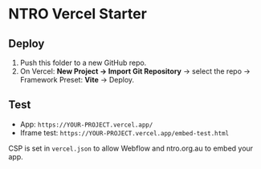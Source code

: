 # NTRO Vercel Starter

## Deploy
1) Push this folder to a new GitHub repo.
2) On Vercel: **New Project → Import Git Repository** → select the repo → Framework Preset: **Vite** → Deploy.

## Test
- App: `https://YOUR-PROJECT.vercel.app/`
- Iframe test: `https://YOUR-PROJECT.vercel.app/embed-test.html`

CSP is set in `vercel.json` to allow Webflow and ntro.org.au to embed your app.
